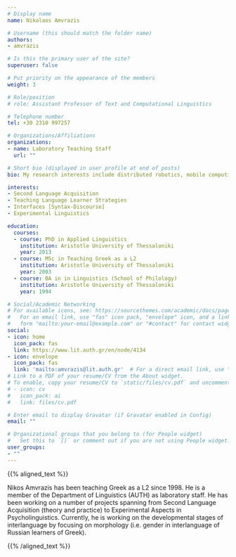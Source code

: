 ```yaml
---
# Display name
name: Nikolaos Amvrazis

# Username (this should match the folder name)
authors:
- amvrazis

# Is this the primary user of the site?
superuser: false

# Put priority on the appearance of the members
weight: 3

# Role/position
# role: Assistant Professor of Text and Computational Linguistics

# Telephone number
tel: +30 2310 997257

# Organizations/Affiliations
organizations:
- name: Laboratory Teaching Staff
  url: ""

# Short bio (displayed in user profile at end of posts)
bio: My research interests include distributed robotics, mobile computing and programmable matter.

interests:
- Second Language Acquisition
- Teaching Language Learner Strategies
- Interfaces [Syntax-Discourse]
- Experimental Linguistics

education:
  courses:
  - course: PhD in Applied Linguistics
    institution: Aristotle University of Thessaloniki
    year: 2013
  - course: MSc in Teaching Greek as a L2
    institution: Aristotle University of Thessaloniki
    year: 2003
  - course: BA in in Linguistics (School of Philology)
    institution: Aristotle University of Thessaloniki
    year: 1994

# Social/Academic Networking
# For available icons, see: https://sourcethemes.com/academic/docs/page-builder/#icons
#   For an email link, use "fas" icon pack, "envelope" icon, and a link in the
#   form "mailto:your-email@example.com" or "#contact" for contact widget.
social:
- icon: home
  icon_pack: fas
  link: https://www.lit.auth.gr/en/node/4134
- icon: envelope
  icon_pack: fas
  link: 'mailto:amvrazis@lit.auth.gr'  # For a direct email link, use "mailto:test@example.org".
# Link to a PDF of your resume/CV from the About widget.
# To enable, copy your resume/CV to `static/files/cv.pdf` and uncomment the lines below.
# - icon: cv
#   icon_pack: ai
#   link: files/cv.pdf

# Enter email to display Gravatar (if Gravatar enabled in Config)
email: ""

# Organizational groups that you belong to (for People widget)
#   Set this to `[]` or comment out if you are not using People widget.
user_groups:
- ""
---
```


{{% aligned_text %}}

Nikos Amvrazis has been teaching Greek as a L2 since 1998. He is a member of the Department of Linguistics (AUTH) as laboratory staff. He has been working on a number of projects spanning from Second Language Acquisition (theory and practice) to Experimental Aspects in Psycholinguistics. Currently, he is working on the developmental stages of interlanguage by focusing on morphology (i.e. gender in interlanguage of Russian learners of Greek).

{{% /aligned_text %}}
